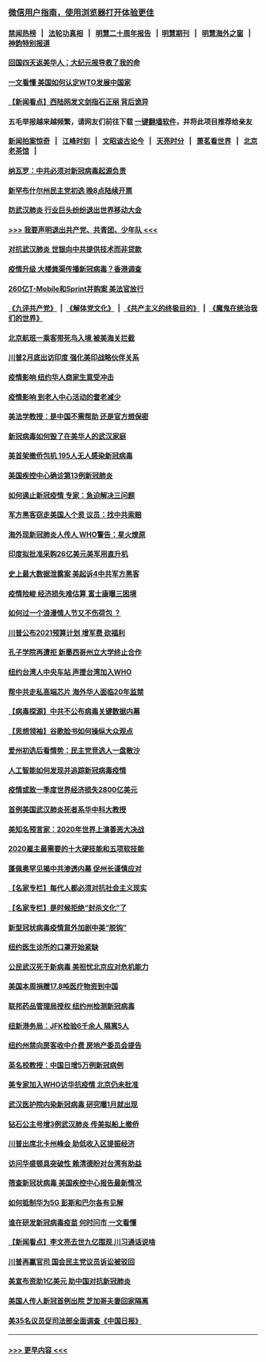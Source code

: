 ### [微信用户指南，使用浏览器打开体验更佳](https://github.com/gfw-breaker/banned-news1/blob/master/indexes/wechat-guide.md?t=0)
#### [禁闻热榜](热点新闻.md?t=0)  &nbsp;&nbsp;|&nbsp;&nbsp; [法轮功真相](https://github.com/gfw-breaker/truth/blob/master/README.md?t=0) &nbsp;&nbsp;|&nbsp;&nbsp; [明慧二十周年报告](https://github.com/gfw-breaker/mh-reports/blob/master/README.md?t=0) &nbsp;&nbsp;|&nbsp;&nbsp;[明慧期刊](https://github.com/gfw-breaker/mh-qikan) &nbsp;&nbsp;|&nbsp;&nbsp; [明慧海外之窗](https://github.com/gfw-breaker/mh-news/blob/master/README.md?t=0) &nbsp;&nbsp;|&nbsp;&nbsp; [神韵特别报道](https://github.com/gfw-breaker/mh-news/blob/master/shenyun.md?t=0)
#### [回国四天返美华人：大纪元报导救了我的命](../pages/nsc412/n11862181.md?t=02120911) 
#### [一文看懂 美国如何认定WTO发展中国家](../pages/nsc412/n11862051.md?t=02120911) 
#### [【新闻看点】西陆网发文剑指石正丽 背后诡异](../pages/nsc412/n11861792.md?t=02120911) 
#### 五毛举报越来越频繁，请网友们前往下载 [一键翻墙软件](https://github.com/gfw-breaker/ssr-accounts)，并将此项目推荐给亲友
#### [新闻拍案惊奇](https://github.com/gfw-breaker/banned-news1/blob/master/pages/link4.md) &nbsp;&nbsp;|&nbsp;&nbsp; [江峰时刻](https://github.com/gfw-breaker/banned-news1/blob/master/pages/link4.md) &nbsp;&nbsp;|&nbsp;&nbsp; [文昭谈古论今](https://github.com/gfw-breaker/banned-news1/blob/master/pages/link4.md) &nbsp;&nbsp;|&nbsp;&nbsp; [天亮时分](https://github.com/gfw-breaker/banned-news1/blob/master/pages/link4.md) &nbsp;&nbsp;|&nbsp;&nbsp; [萧茗看世界](https://github.com/gfw-breaker/banned-news1/blob/master/pages/link4.md) &nbsp;&nbsp;|&nbsp;&nbsp; [北京老茶馆](https://github.com/gfw-breaker/banned-news1/blob/master/pages/link4.md) &nbsp;&nbsp;|&nbsp;&nbsp; 
#### [纳瓦罗：中共必须对新冠病毒起源负责](../pages/nsc412/n11861810.md?t=02120911) 
#### [新罕布什尔州民主党初选 晚8点陆续开票](../pages/nsc412/n11861872.md?t=02120911) 
#### [防武汉肺炎 行业巨头纷纷退出世界移动大会](../pages/nsc412/n11861795.md?t=02120911) 
#### [>>> 我要声明退出共产党、共青团、少年队 <<<](https://github.com/begood0513/goodnews/blob/master/quit/letter.md) 
#### [对抗武汉肺炎 世银向中共提供技术而非贷款](../pages/nsc412/n11861652.md?t=02120911) 
#### [疫情升级 大楼粪渠传播新冠病毒？香港调查](../pages/nsc412/n11861556.md?t=02120911) 
#### [260亿T-Mobile和Sprint并购案 美法官放行](../pages/nsc412/n11861511.md?t=02120911) 
#### [《九评共产党》](https://github.com/begood0513/9ping.md/blob/master/README.md) &nbsp;|&nbsp; [《解体党文化》](../../../../jtdwh.md/blob/master/README.md)  &nbsp;|&nbsp; [《共产主义的终极目的》](../../../../gczydzjmd.md/blob/master/README.md) &nbsp;|&nbsp; [《魔鬼在统治我们的世界》](../../../../mgztzwmdsj.md/blob/master/README.md) 
#### [北京航班一乘客带死鸟入境 被美海关拦截](../pages/nsc412/n11861317.md?t=02120911) 
#### [川普2月底出访印度 强化美印战略伙伴关系](../pages/nsc412/n11860557.md?t=02120911) 
#### [疫情影响  纽约华人商家生意受冲击](../pages/nsc412/n11860284.md?t=02120911) 
#### [疫情影响  到老人中心活动的耆老减少](../pages/nsc412/n11860199.md?t=02120911) 
#### [美法学教授：是中国不需帮助 还是官方想保密](../pages/nsc412/n11859492.md?t=02120911) 
#### [新冠病毒如何毁了在美华人的武汉家庭](../pages/nsc412/n11859524.md?t=02120911) 
#### [美首架撤侨包机 195人无人感染新冠病毒](../pages/nsc412/n11859908.md?t=02120911) 
#### [美国疾控中心确诊第13例新冠肺炎](../pages/nsc412/n11859966.md?t=02120911) 
#### [如何遏止新冠疫情 专家：急迫解决三问题](../pages/nsc412/n11859685.md?t=02120911) 
#### [军方黑客窃走美国人个资 议员：找中共索赔](../pages/nsc412/n11859371.md?t=02120911) 
#### [海外现新冠肺炎人传人 WHO警告：星火燎原](../pages/nsc412/n11859252.md?t=02120911) 
#### [印度拟批准采购26亿美元美军用直升机](../pages/nsc412/n11859143.md?t=02120911) 
#### [史上最大数据泄露案 美起诉4中共军方黑客](../pages/nsc412/n11859115.md?t=02120911) 
#### [疫情险峻 经济损失难估算 富士康曝三困境](../pages/nsc412/n11859120.md?t=02120911) 
#### [如何过一个浪漫情人节又不伤荷包 ？](../pages/nsc412/n11858969.md?t=02120911) 
#### [川普公布2021预算计划 增军费 砍福利](../pages/nsc412/n11859012.md?t=02120911) 
#### [孔子学院再遭拒 新墨西哥州立大学终止合作](../pages/nsc412/n11858661.md?t=02120911) 
#### [纽约台湾人中央车站  声援台湾加入WHO](../pages/nsc412/n11857757.md?t=02120911) 
#### [帮中共走私高端芯片 海外华人面临20年监禁](../pages/nsc412/n11855016.md?t=02120911) 
#### [【病毒探源】中共不公布病毒关键数据内幕](../pages/nsc412/n11856584.md?t=02120911) 
#### [【思想领袖】谷歌脸书如何操纵大众观点](../pages/nsc412/n11680874.md?t=02120911) 
#### [爱州初选后看情势：民主党竞选人一盘散沙](../pages/nsc412/n11856557.md?t=02120911) 
#### [人工智能如何发现并追踪新冠病毒疫情](../pages/nsc412/n11856398.md?t=02120911) 
#### [疫情或致一季度世界经济损失2800亿美元](../pages/nsc412/n11855639.md?t=02120911) 
#### [首例美国武汉肺炎死者系华中科大教授](../pages/nsc412/n11855500.md?t=02120911) 
#### [美知名预言家：2020年世界上演善恶大决战](../pages/nsc412/n11855418.md?t=02120911) 
#### [2020雇主最需要的十大硬技能和五项软技能](../pages/nsc412/n11850953.md?t=02120911) 
#### [蓬佩奥罕见揭中共渗透内幕 促州长谨慎应对](../pages/nsc412/n11854685.md?t=02120911) 
#### [【名家专栏】每代人都必须对抗社会主义现实](../pages/nsc412/n11831412.md?t=02120911) 
#### [【名家专栏】是时候拒绝“封杀文化”了](../pages/nsc412/n11814093.md?t=02120911) 
#### [新型冠状病毒疫情意外加剧中美“脱钩”](../pages/nsc412/n11854475.md?t=02120911) 
#### [纽约医生诊所的口罩开始紧缺](../pages/nsc412/n11853364.md?t=02120911) 
#### [公民武汉死于新病毒 美担忧北京应对危机能力](../pages/nsc412/n11854331.md?t=02120911) 
#### [美国本周捐赠17.8吨医疗物资到中国](../pages/nsc412/n11854269.md?t=02120911) 
#### [联邦药品管理局授权  纽约州检测新冠病毒](../pages/nsc412/n11853371.md?t=02120911) 
#### [纽新港务局：JFK检验6千余人  隔离5人](../pages/nsc412/n11853366.md?t=02120911) 
#### [纽约州禁向房客收中介费  房地产委员会提告](../pages/nsc412/n11853360.md?t=02120911) 
#### [英名校教授：中国日增5万例新冠病例](../pages/nsc412/n11854174.md?t=02120911) 
#### [美专家加入WHO访华抗疫情 北京仍未批准](../pages/nsc412/n11854043.md?t=02120911) 
#### [武汉医护院内染新冠病毒 研究曝1月就出现](../pages/nsc412/n11852928.md?t=02120911) 
#### [钻石公主号增3例武汉肺炎 传美拟船上撤侨](../pages/nsc412/n11853240.md?t=02120911) 
#### [川普出席北卡州峰会 助低收入区提振经济](../pages/nsc412/n11853232.md?t=02120911) 
#### [访问华盛顿具突破性 赖清德盼对台湾有助益](../pages/nsc412/n11853129.md?t=02120911) 
#### [筛查新冠状病毒 美国疾控中心报告最新情况](../pages/nsc412/n11853070.md?t=02120911) 
#### [如何抵制华为5G 彭斯和巴尔各有见解](../pages/nsc412/n11852535.md?t=02120911) 
#### [谁在研发新冠病毒疫苗 何时问市 一文看懂](../pages/nsc412/n11852840.md?t=02120911) 
#### [【新闻看点】李文亮去世九亿围观 川习通话说啥](../pages/nsc412/n11852360.md?t=02120911) 
#### [川普再赢官司 国会民主党议员诉讼被驳回](../pages/nsc412/n11852287.md?t=02120911) 
#### [美宣布资助1亿美元 助中国对抗新冠肺炎](../pages/nsc412/n11852531.md?t=02120911) 
#### [美国人传人新冠首例出院 芝加哥夫妻回家隔离](../pages/nsc412/n11852452.md?t=02120911) 
#### [美35名议员促司法部全面调查《中国日报》](../pages/nsc412/n11852435.md?t=02120911) 

----
#### [ >>> 更早内容 <<< ](../indexes/nsc412-earlier.md)
